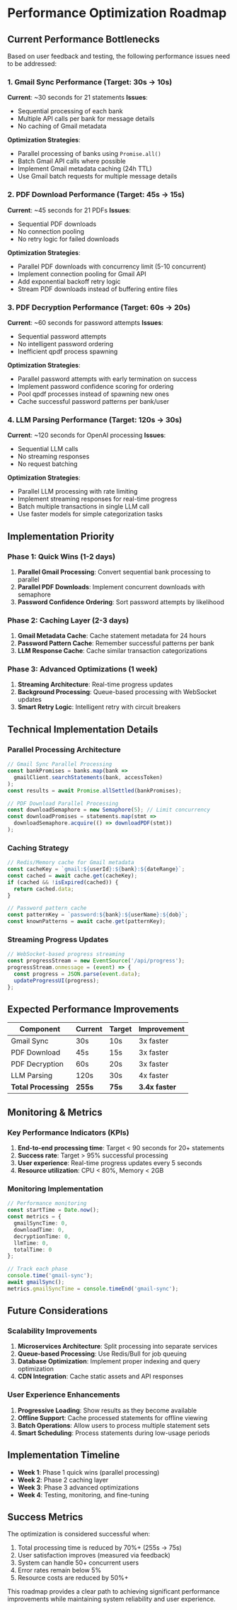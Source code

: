 # Performance Optimization Roadmap

## Current Performance Bottlenecks

Based on user feedback and testing, the following performance issues need to be addressed:

### 1. Gmail Sync Performance (Target: 30s → 10s)
**Current**: ~30 seconds for 21 statements
**Issues**:
- Sequential processing of each bank
- Multiple API calls per bank for message details
- No caching of Gmail metadata

**Optimization Strategies**:
- Parallel processing of banks using `Promise.all()`
- Batch Gmail API calls where possible
- Implement Gmail metadata caching (24h TTL)
- Use Gmail batch requests for multiple message details

### 2. PDF Download Performance (Target: 45s → 15s)
**Current**: ~45 seconds for 21 PDFs
**Issues**:
- Sequential PDF downloads
- No connection pooling
- No retry logic for failed downloads

**Optimization Strategies**:
- Parallel PDF downloads with concurrency limit (5-10 concurrent)
- Implement connection pooling for Gmail API
- Add exponential backoff retry logic
- Stream PDF downloads instead of buffering entire files

### 3. PDF Decryption Performance (Target: 60s → 20s)
**Current**: ~60 seconds for password attempts
**Issues**:
- Sequential password attempts
- No intelligent password ordering
- Inefficient qpdf process spawning

**Optimization Strategies**:
- Parallel password attempts with early termination on success
- Implement password confidence scoring for ordering
- Pool qpdf processes instead of spawning new ones
- Cache successful password patterns per bank/user

### 4. LLM Parsing Performance (Target: 120s → 30s)
**Current**: ~120 seconds for OpenAI processing
**Issues**:
- Sequential LLM calls
- No streaming responses
- No request batching

**Optimization Strategies**:
- Parallel LLM processing with rate limiting
- Implement streaming responses for real-time progress
- Batch multiple transactions in single LLM call
- Use faster models for simple categorization tasks

## Implementation Priority

### Phase 1: Quick Wins (1-2 days)
1. **Parallel Gmail Processing**: Convert sequential bank processing to parallel
2. **Parallel PDF Downloads**: Implement concurrent downloads with semaphore
3. **Password Confidence Ordering**: Sort password attempts by likelihood

### Phase 2: Caching Layer (2-3 days)
1. **Gmail Metadata Cache**: Cache statement metadata for 24 hours
2. **Password Pattern Cache**: Remember successful patterns per bank
3. **LLM Response Cache**: Cache similar transaction categorizations

### Phase 3: Advanced Optimizations (1 week)
1. **Streaming Architecture**: Real-time progress updates
2. **Background Processing**: Queue-based processing with WebSocket updates
3. **Smart Retry Logic**: Intelligent retry with circuit breakers

## Technical Implementation Details

### Parallel Processing Architecture
```typescript
// Gmail Sync Parallel Processing
const bankPromises = banks.map(bank => 
  gmailClient.searchStatements(bank, accessToken)
);
const results = await Promise.allSettled(bankPromises);

// PDF Download Parallel Processing
const downloadSemaphore = new Semaphore(5); // Limit concurrency
const downloadPromises = statements.map(stmt => 
  downloadSemaphore.acquire(() => downloadPDF(stmt))
);
```

### Caching Strategy
```typescript
// Redis/Memory cache for Gmail metadata
const cacheKey = `gmail:${userId}:${bank}:${dateRange}`;
const cached = await cache.get(cacheKey);
if (cached && !isExpired(cached)) {
  return cached.data;
}

// Password pattern cache
const patternKey = `password:${bank}:${userName}:${dob}`;
const knownPatterns = await cache.get(patternKey);
```

### Streaming Progress Updates
```typescript
// WebSocket-based progress streaming
const progressStream = new EventSource('/api/progress');
progressStream.onmessage = (event) => {
  const progress = JSON.parse(event.data);
  updateProgressUI(progress);
};
```

## Expected Performance Improvements

| Component | Current | Target | Improvement |
|-----------|---------|---------|-------------|
| Gmail Sync | 30s | 10s | 3x faster |
| PDF Download | 45s | 15s | 3x faster |
| PDF Decryption | 60s | 20s | 3x faster |
| LLM Parsing | 120s | 30s | 4x faster |
| **Total Processing** | **255s** | **75s** | **3.4x faster** |

## Monitoring & Metrics

### Key Performance Indicators (KPIs)
1. **End-to-end processing time**: Target < 90 seconds for 20+ statements
2. **Success rate**: Target > 95% successful processing
3. **User experience**: Real-time progress updates every 5 seconds
4. **Resource utilization**: CPU < 80%, Memory < 2GB

### Monitoring Implementation
```typescript
// Performance monitoring
const startTime = Date.now();
const metrics = {
  gmailSyncTime: 0,
  downloadTime: 0,
  decryptionTime: 0,
  llmTime: 0,
  totalTime: 0
};

// Track each phase
console.time('gmail-sync');
await gmailSync();
metrics.gmailSyncTime = console.timeEnd('gmail-sync');
```

## Future Considerations

### Scalability Improvements
1. **Microservices Architecture**: Split processing into separate services
2. **Queue-based Processing**: Use Redis/Bull for job queuing
3. **Database Optimization**: Implement proper indexing and query optimization
4. **CDN Integration**: Cache static assets and API responses

### User Experience Enhancements
1. **Progressive Loading**: Show results as they become available
2. **Offline Support**: Cache processed statements for offline viewing
3. **Batch Operations**: Allow users to process multiple statement sets
4. **Smart Scheduling**: Process statements during low-usage periods

## Implementation Timeline

- **Week 1**: Phase 1 quick wins (parallel processing)
- **Week 2**: Phase 2 caching layer
- **Week 3**: Phase 3 advanced optimizations
- **Week 4**: Testing, monitoring, and fine-tuning

## Success Metrics

The optimization is considered successful when:
1. Total processing time is reduced by 70%+ (255s → 75s)
2. User satisfaction improves (measured via feedback)
3. System can handle 50+ concurrent users
4. Error rates remain below 5%
5. Resource costs are reduced by 50%+

This roadmap provides a clear path to achieving significant performance improvements while maintaining system reliability and user experience.
